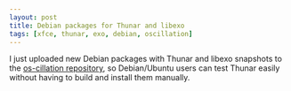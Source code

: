 ```yaml
---
layout: post
title: Debian packages for Thunar and libexo
tags: [xfce, thunar, exo, debian, oscillation]
---
```


I just uploaded new Debian packages with Thunar and libexo snapshots to the <a href="http://www.os-works.com/">os-cillation repository</a>, so Debian/Ubuntu users can test Thunar easily without having to build and install them manually.
